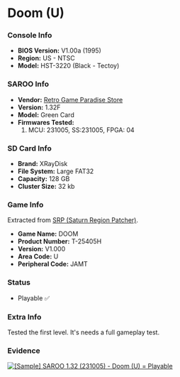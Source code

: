 # Doom (U)

### Console Info

- <b>BIOS Version:</b> V1.00a (1995)
- <b>Region:</b> US - NTSC
- <b>Model:</b> HST-3220 (Black - Tectoy)

### SAROO Info

- <b>Vendor:</b> [Retro Game Paradise Store](https://s.click.aliexpress.com/e/_DlCqvfB)
- <b>Version:</b> 1.32F
- <b>Model:</b> Green Card
- <b>Firmwares Tested:</b>
  1. MCU: 231005, SS:231005, FPGA: 04

### SD Card Info

- <b>Brand:</b> XRayDisk
- <b>File System:</b> Large FAT32
- <b>Capacity:</b> 128 GB
- <b>Cluster Size:</b> 32 kb

### Game Info

Extracted from [SRP (Saturn Region Patcher)](https://segaxtreme.net/resources/saturn-region-patcher.81/download).

- <b>Game Name:</b> DOOM
- <b>Product Number:</b> T-25405H
- <b>Version:</b> V1.000
- <b>Area Code:</b> U
- <b>Peripheral Code:</b> JAMT

### Status

- Playable :white_check_mark:

### Extra Info

Tested the first level. It's needs a full gameplay test.

### Evidence

[![[Sample] SAROO 1.32 (231005) - Doom (U) = Playable](https://img.youtube.com/vi/ell_ywa93Ik/0.jpg)](https://www.youtube.com/watch?v=ell_ywa93Ik)
